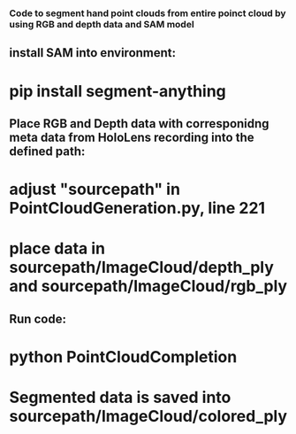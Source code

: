 ### Code to segment hand point clouds from entire poinct cloud by using RGB and depth data and SAM model

## install SAM into environment: 
# pip install segment-anything

## Place RGB and Depth data with corresponidng meta data from HoloLens recording into the defined path:
# adjust "sourcepath" in PointCloudGeneration.py, line 221
# place data in sourcepath/ImageCloud/depth_ply and sourcepath/ImageCloud/rgb_ply

## Run code:
# python PointCloudCompletion
# Segmented data is saved into sourcepath/ImageCloud/colored_ply
